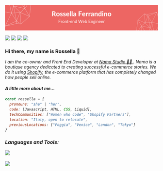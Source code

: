 <img src="https://github.com/RossellaFer/RossellaFer/blob/master/header.png" alt="Rossella Ferrandino Github README header image">
<p><a href="https://twitter.com/ross_ferrandino"><img src="https://img.shields.io/badge/twitter-%231DA1F2.svg?&style=for-the-badge&logo=twitter&logoColor=white" height=25></a> <a href="https://www.linkedin.com/in/rossella-ferrandino-67601226/"><img src="https://img.shields.io/badge/linkedin-%230077B5.svg?&style=for-the-badge&logo=linkedin&logoColor=white" height=25></a> <a href="https://dev.to/rossellafer"><img src="https://img.shields.io/badge/DEV.TO-%230A0A0A.svg?&style=for-the-badge&logo=dev-dot-to&logoColor=white" height=25></a> <a href="https://www.behance.net/rossellferrand"><img src="https://img.shields.io/badge/behance-%230A0A0A.svg?&style=for-the-badge&logo=behance&logoColor=white" height=25></a></p>

### Hi there, my name is Rossella 👋

<p><em>I am the co-owner and Front End Developer at <a target="_blank" href="https://namastudio.it/en/">Nama Studio 👩‍💻 </a>. Nama is a boutique agency dedicated to creating successful e-commerce stories. We do it using <a href="https://www.shopify.com/" target="_blank">Shopify</a>, the e-commerce platform that has completely changed how people sell online.</p>

<h4>A little more about me... </h4>

```javascript
const rossella = {
  pronouns: "she" | "her",
  code: [Javascript, HTML, CSS, Liquid],
  techCommunities: ["Women who code", "Shopify Partners"],
  location: "Italy, open to relocate",
  previousLocations: ["Foggia", "Venice", "London", "Tokyo"]
}
```

### Languages and Tools:

<img src="https://github-readme-stats.vercel.app/api/top-langs?username=RossellaFer&layout=compact"/>

<br />
<br />

<img src="https://github-readme-streak-stats.herokuapp.com/?user=RossellaFer"/>
